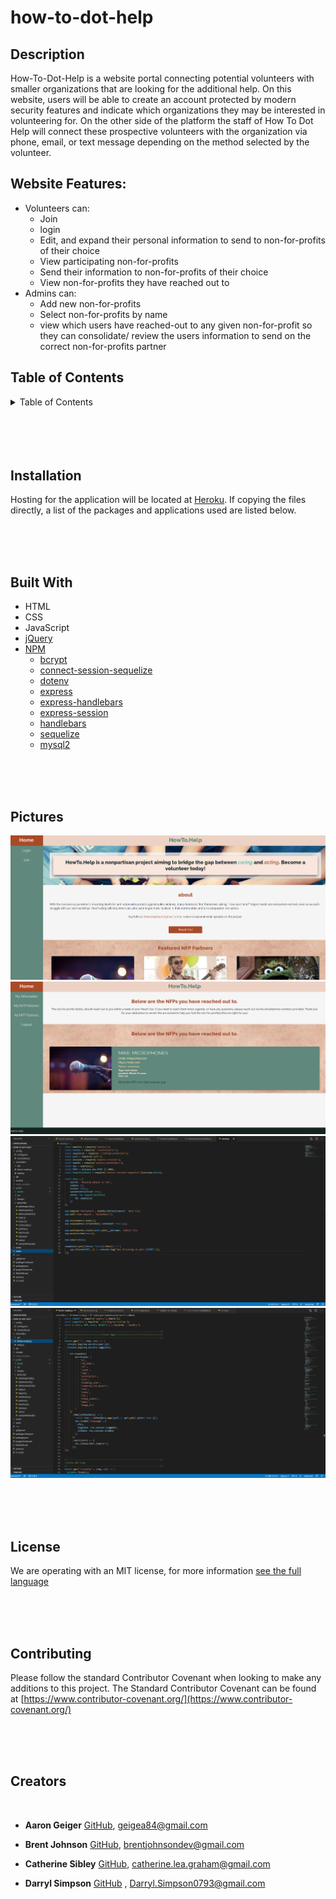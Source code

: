 # how-to-dot-help

## Description
How-To-Dot-Help is a website portal connecting potential volunteers with smaller organizations that are looking for the additional help. On this website, users will be able to create an account protected by modern security features and indicate which organizations they may be interested in volunteering for. On the other side of the platform the staff of How To Dot Help will connect these prospective volunteers with the organization via phone, email, or text message depending on the method selected by the volunteer.

## Website Features: 
   * Volunteers can:
      * Join 
      * login 
      * Edit, and expand their personal information to send to non-for-profits of their choice
      * View participating non-for-profits
      * Send their information to non-for-profits of their choice 
      * View non-for-profits they have reached out to 
   * Admins can:
      * Add new non-for-profits
      * Select non-for-profits by name 
      * view which users have reached-out to any given non-for-profit so they can consolidate/ review the users information to send on the correct non-for-profits partner

## Table of Contents

<details>
<summary> Table of Contents </summary>
   
   * [Installation](#installation)
   
   * [Built With](#built-with)
   
   * [Pictures](#pictures)
   
   * [License](#license)
   
   * [Contributing](#contributing)
      * [Creators](#creators)

</details>

</br>
</br>
</br>
</br>

## Installation
Hosting for the application will be located at [Heroku](https://how-to-dot-help.herokuapp.com). If copying the files directly, a list of the packages and applications used are listed below.

</br>
</br>
</br>

## Built With

   * HTML
   * CSS
   * JavaScript
   * [jQuery](https://jquery.com)
   * [NPM](https://www.npmjs.com/)
      * [bcrypt](https://www.npmjs.com/package/bcrypt)
      * [connect-session-sequelize](https://www.npmjs.com/package/connect-session-sequelize)
      * [dotenv](https://www.npmjs.com/package/dotenv)
      * [express](https://www.npmjs.com/package/express)
      * [express-handlebars](https://www.npmjs.com/package/express-handlebars)
      * [express-session](https://www.npmjs.com/package/express-session)
      * [handlebars](https://www.npmjs.com/package/handlebars)
      * [sequelize](https://www.npmjs.com/package/sequelize)
      * [mysql2](https://www.npmjs.com/package/mysql2)


</br>
</br>
</br>

## Pictures

   ![ScreenShot1of4](public/assets/images/homepage-view.png)
   ![ScreenShot2of4](public/assets/images/volunteer-view.png)
   ![ScreenShot3of4](public/assets/images/server-code-view.png)
   ![ScreenShot4of4](public/assets/images/routes-view.png)

</br>
</br>
</br>

## License
We are operating with an MIT license, for more information [see the full language](https://choosealicense.com/licenses/mit)

</br>
</br>
</br>

## Contributing
  Please follow the standard Contributor Covenant when looking to make any additions to this project. The Standard Contributor Covenant can be found at [https://www.contributor-covenant.org/](https://www.contributor-covenant.org/)

</br>
</br>
</br>

## Creators
</br>

* **Aaron Geiger** [GitHub](https://github.com/geigea84), [geigea84@gmail.com](mailto:geigea84@gmail.com)

* **Brent Johnson** [GitHub](https://github.com/uberbrent), [brentjohnsondev@gmail.com](mailto:brentjohnsondev@gmail.com)

* **Catherine Sibley** [GitHub](https://github.com/cgsdesign), [catherine.lea.graham@gmail.com](mailto:catherine.lea.graham@gmail.com)

* **Darryl Simpson** [GitHub](https://github.com/DarrylSimpson) , [Darryl.Simpson0793@gmail.com](mailto:Darryl.Simpson0793@gmail.com)
